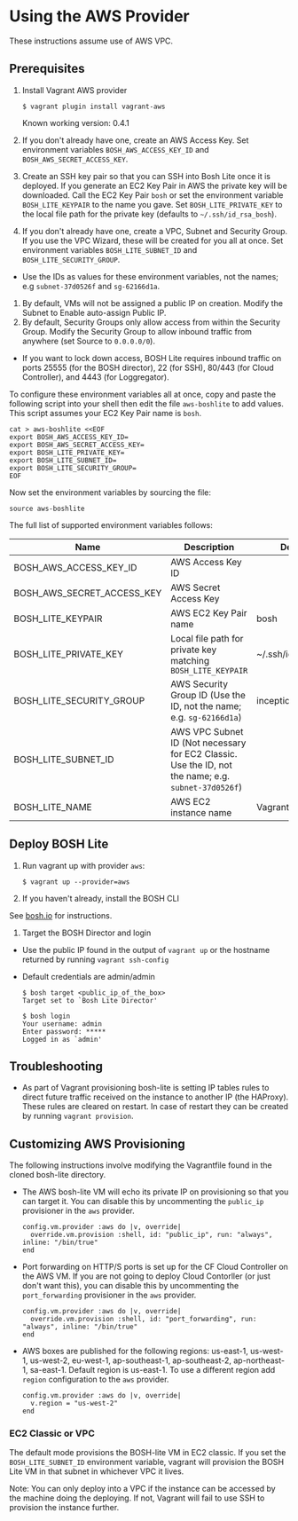# Using the AWS Provider

These instructions assume use of AWS VPC.

## Prerequisites

1. Install Vagrant AWS provider

    ```
    $ vagrant plugin install vagrant-aws
    ```

    Known working version: 0.4.1

1. If you don't already have one, create an AWS Access Key. Set environment variables `BOSH_AWS_ACCESS_KEY_ID` and `BOSH_AWS_SECRET_ACCESS_KEY`.
1. Create an SSH key pair so that you can SSH into Bosh Lite once it is deployed. If you generate an EC2 Key Pair in AWS the private key will be downloaded. Call the EC2 Key Pair `bosh` or set the environment variable `BOSH_LITE_KEYPAIR` to the name you gave. Set `BOSH_LITE_PRIVATE_KEY` to the local file path for the private key (defaults to `~/.ssh/id_rsa_bosh`). 
1. If you don't already have one, create a VPC, Subnet and Security Group. If you use the VPC Wizard, these will be created for you all at once. Set environment variables `BOSH_LITE_SUBNET_ID` and `BOSH_LITE_SECURITY_GROUP`. 
  - Use the IDs as values for these environment variables, not the names; e.g `subnet-37d0526f` and `sg-62166d1a`.
1. By default, VMs will not be assigned a public IP on creation. Modify the Subnet to Enable auto-assign Public IP.
1. By default, Security Groups only allow access from within the Security Group. Modify the Security Group to allow inbound traffic from anywhere (set Source to `0.0.0.0/0`). 
  - If you want to lock down access, BOSH Lite requires inbound traffic on ports 25555 (for the BOSH director), 22 (for SSH), 80/443 (for Cloud Controller), and 4443 (for Loggregator).

To configure these environment variables all at once, copy and paste the following script into your shell then edit the file `aws-boshlite` to add values. This script assumes your EC2 Key Pair name is `bosh`.

```
cat > aws-boshlite <<EOF
export BOSH_AWS_ACCESS_KEY_ID=
export BOSH_AWS_SECRET_ACCESS_KEY=
export BOSH_LITE_PRIVATE_KEY=
export BOSH_LITE_SUBNET_ID=
export BOSH_LITE_SECURITY_GROUP=
EOF
```
Now set the environment variables by sourcing the file:
```
source aws-boshlite
```

The full list of supported environment variables follows:

|Name|Description|Default|
|---|---|---|
|BOSH_AWS_ACCESS_KEY_ID     |AWS Access Key ID                    | |
|BOSH_AWS_SECRET_ACCESS_KEY |AWS Secret Access Key                | |
|BOSH_LITE_KEYPAIR          |AWS EC2 Key Pair name                |bosh|
|BOSH_LITE_PRIVATE_KEY      |Local file path for private key matching `BOSH_LITE_KEYPAIR` |~/.ssh/id_rsa_bosh|
|BOSH_LITE_SECURITY_GROUP   |AWS Security Group ID (Use the ID, not the name; e.g. `sg-62166d1a`) |inception|
|BOSH_LITE_SUBNET_ID        |AWS VPC Subnet ID (Not necessary for EC2 Classic. Use the ID, not the name; e.g. `subnet-37d0526f`) | |
|BOSH_LITE_NAME             |AWS EC2 instance name                |Vagrant|

## Deploy BOSH Lite

1. Run vagrant up with provider `aws`:

    ```
    $ vagrant up --provider=aws
    ```

1. If you haven't already, install the BOSH CLI

  See [bosh.io](http://bosh.io/docs/bosh-cli.html) for instructions.
  
1. Target the BOSH Director and login

  - Use the public IP found in the output of `vagrant up` or the hostname returned by running `vagrant ssh-config` 
  - Default credentials are admin/admin

    ```
    $ bosh target <public_ip_of_the_box>
    Target set to `Bosh Lite Director'

    $ bosh login
    Your username: admin
    Enter password: *****
    Logged in as `admin'
    ```

## Troubleshooting

- As part of Vagrant provisioning bosh-lite is setting IP tables rules to direct future traffic received on the instance to another IP (the HAProxy). These rules are cleared on restart. In case of restart they can be created by running `vagrant provision`.

## Customizing AWS Provisioning

The following instructions involve modifying the Vagrantfile found in the cloned bosh-lite directory.

- The AWS bosh-lite VM will echo its private IP on provisioning so that you can target it. You can disable this by uncommenting the `public_ip` provisioner in the `aws` provider.

    ```
    config.vm.provider :aws do |v, override|
      override.vm.provision :shell, id: "public_ip", run: "always", inline: "/bin/true"
    end
    ```

- Port forwarding on HTTP/S ports is set up for the CF Cloud Controller on the AWS VM. If you are not going to deploy Cloud Contorller (or just don't want this), you can disable this by uncommenting the `port_forwarding` provisioner in the `aws` provider.

    ```
    config.vm.provider :aws do |v, override|
      override.vm.provision :shell, id: "port_forwarding", run: "always", inline: "/bin/true"
    end
    ```

- AWS boxes are published for the following regions: us-east-1, us-west-1, us-west-2, eu-west-1, ap-southeast-1, ap-southeast-2, ap-northeast-1, sa-east-1. Default region is us-east-1. To use a different region add `region` configuration to the `aws` provider.

    ```
    config.vm.provider :aws do |v, override|
      v.region = "us-west-2"
    end
    ```

### EC2 Classic or VPC

The default mode provisions the BOSH-lite VM in EC2 classic. If you set the `BOSH_LITE_SUBNET_ID` environment variable, vagrant will provision the BOSH Lite VM in that subnet in whichever VPC it lives.

Note: You can only deploy into a VPC if the instance can be accessed by the machine doing the deploying. If not, Vagrant will fail to use SSH to provision the instance further.
